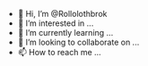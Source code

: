- 👋 Hi, I’m @Rollolothbrok
- 👀 I’m interested in ...
- 🌱 I’m currently learning ...
- 💞️ I’m looking to collaborate on ...
- 📫 How to reach me ...

<!---
Rollolothbrok/Rollolothbrok is a ✨ special ✨ repository because its `README.md` (this file) appears on your GitHub profile.
You can click the Preview link to take a look at your changes.
--->
